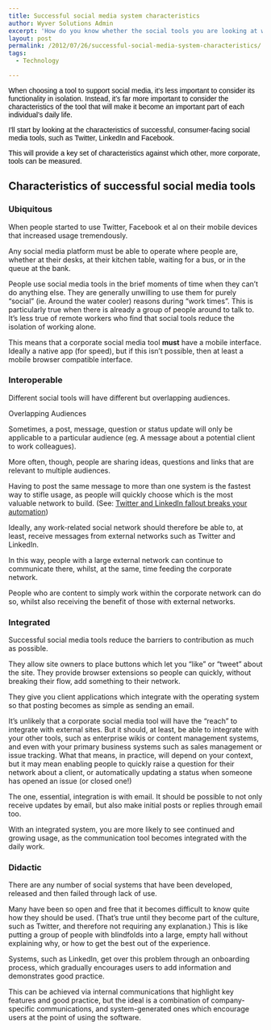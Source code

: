 ```yaml
---
title: Successful social media system characteristics
author: Wyver Solutions Admin
excerpt: 'How do you know whether the social tools you are looking at will work? I discuss the characteristics of successful tools  - focussing on ubiquity, interoperability, integration and guidance.'
layout: post
permalink: /2012/07/26/successful-social-media-system-characteristics/
tags:
  - Technology

---
```

<span style="font-family: Arial, serif; color: #000000;">When choosing a tool to support social media, it&#8217;s less important to consider its functionality in isolation. Instead, it&#8217;s far more important to consider the characteristics of the tool that will make it become an important part of each individual&#8217;s daily life.</span>

<span style="color: #000000;"><span style="font-family: Arial, serif;">I'll start by looking at the characteristics of successful, consumer-facing social media tools, such as Twitter, LinkedIn and Facebook.</span></span>

<span style="color: #000000;"><span style="font-family: Arial, serif;">This will provide a key set of characteristics against which other, more corporate, tools can be measured.</span></span>

<h2 lang="en-GB">
  Characteristics of successful social media tools
</h2>

### Ubiquitous

When people started to use Twitter, Facebook et al on their mobile devices that increased usage tremendously.

Any social media platform must be able to operate where people are, whether at their desks, at their kitchen table, waiting for a bus, or in the queue at the bank.

People use social media tools in the brief moments of time when they can&#8217;t do anything else. They are generally unwilling to use them for purely “social” (ie. Around the water cooler) reasons during “work times”. This is particularly true when there is already a group of people around to talk to. It&#8217;s less true of remote workers who find that social tools reduce the isolation of working alone.

This means that a corporate social media tool **must** have a mobile interface. Ideally a native app (for speed), but if this isn&#8217;t possible, then at least a mobile browser compatible interface.

### Interoperable

Different social tools will have different but overlapping audiences.

  <p class="wp-caption-text">
    Overlapping Audiences
  </p>
</div>

Sometimes, a post, message, question or status update will only be applicable to a particular audience (eg. A message about a potential client to work colleagues).

More often, though, people are sharing ideas, questions and links that are relevant to multiple audiences.

Having to post the same message to more than one system is the fastest way to stifle usage, as people will quickly choose which is the most valuable network to build. (See: <a href="http://sarahwoodonline.com/blog/2012/07/05/twitter-and-linkedin-fallout-breaks-your-automation/" target="_blank">Twitter and LinkedIn fallout breaks your automation</a>)

Ideally, any work-related social network should therefore be able to, at least, receive messages from external networks such as Twitter and LinkedIn.

In this way, people with a large external network can continue to communicate there, whilst, at the same, time feeding the corporate network.

People who are content to simply work within the corporate network can do so, whilst also receiving the benefit of those with external networks.

### Integrated

Successful social media tools reduce the barriers to contribution as much as possible.

They allow site owners to place buttons which let you “like” or “tweet” about the site. They provide browser extensions so people can quickly, without breaking their flow, add something to their network.

They give you client applications which integrate with the operating system so that posting becomes as simple as sending an email.

It&#8217;s unlikely that a corporate social media tool will have the “reach” to integrate with external sites. But it should, at least, be able to integrate with your other tools, such as enterprise wikis or content management systems, and even with your primary business systems such as sales management or issue tracking. What that means, in practice, will depend on your context, but it may mean enabling people to quickly raise a question for their network about a client, or automatically updating a status when someone has opened an issue (or closed one!)

The one, essential, integration is with email. It should be possible to not only receive updates by email, but also make initial posts or replies through email too.

With an integrated system, you are more likely to see continued and growing usage, as the communication tool becomes integrated with the daily work.

### Didactic

There are any number of social systems that have been developed, released and then failed through lack of use.

Many have been so open and free that it becomes difficult to know quite how they should be used. (That&#8217;s true until they become part of the culture, such as Twitter, and therefore not requiring any explanation.) This is like putting a group of people with blindfolds into a large, empty hall without explaining why, or how to get the best out of the experience.

Systems, such as LinkedIn, get over this problem through an onboarding process, which gradually encourages users to add information and demonstrates good practice.

This can be achieved via internal communications that highlight key features and good practice, but the ideal is a combination of company-specific communications, and system-generated ones which encourage users at the point of using the software.
